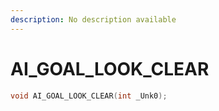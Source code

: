 ```yaml
---
description: No description available 
---
```


# AI_GOAL_LOOK_CLEAR

```cpp
void AI_GOAL_LOOK_CLEAR(int _Unk0);
```